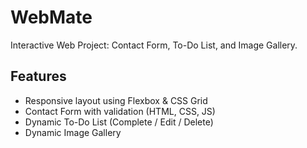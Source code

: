 # WebMate

Interactive Web Project: Contact Form, To-Do List, and Image Gallery.

## Features
- Responsive layout using Flexbox & CSS Grid
- Contact Form with validation (HTML, CSS, JS)
- Dynamic To-Do List (Complete / Edit / Delete)
- Dynamic Image Gallery
